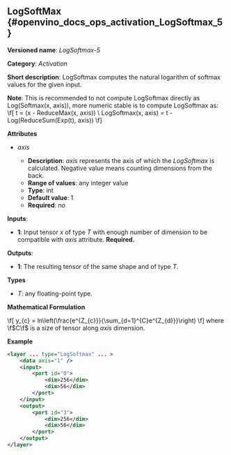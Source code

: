 ## LogSoftMax <a name="LogSoftmax"></a> {#openvino_docs_ops_activation_LogSoftmax_5}

**Versioned name**: *LogSoftmax-5*

**Category**: *Activation*

**Short description**: LogSoftmax computes the natural logarithm of softmax values for the given input.

**Note**:  This is recommended to not compute LogSoftmax directly as Log(Softmax(x, axis)), more numeric stable is to compute LogSoftmax as:
\f[
t = (x - ReduceMax(x, axis)) \\
LogSoftmax(x, axis) = t - Log(ReduceSum(Exp(t), axis))
\f]

**Attributes**

* *axis*

  * **Description**: *axis* represents the axis of which the *LogSoftmax* is calculated. Negative value means counting dimensions from the back.
  * **Range of values**: any integer value
  * **Type**: int
  * **Default value**: 1
  * **Required**: *no*

**Inputs**:

*   **1**: Input tensor *x* of type *T* with enough number of dimension to be compatible with *axis* attribute. **Required.**

**Outputs**:

*   **1**: The resulting tensor of the same shape and of type *T*.

**Types**

* *T*: any floating-point type.

**Mathematical Formulation**

\f[
y_{c} = ln\left(\frac{e^{Z_{c}}}{\sum_{d=1}^{C}e^{Z_{d}}}\right)
\f]
where \f$C\f$ is a size of tensor along *axis* dimension.

**Example**

```xml
<layer ... type="LogSoftmax" ... >
    <data axis="1" />
    <input>
        <port id="0">
            <dim>256</dim>
            <dim>56</dim>
        </port>
    </input>
    <output>
        <port id="3">
            <dim>256</dim>
            <dim>56</dim>
        </port>
    </output>
</layer>
```

